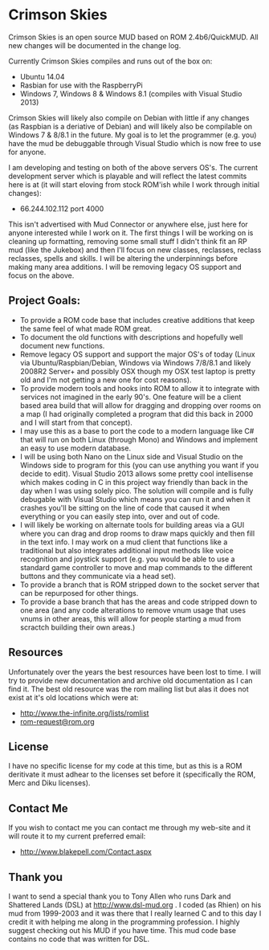 Crimson Skies
=============

Crimson Skies is an open source MUD based on ROM 2.4b6/QuickMUD.  All new changes will be documented in the change log. 

Currently Crimson Skies compiles and runs out of the box on:

  - Ubuntu 14.04
  - Rasbian for use with the RaspberryPi
  - Windows 7, Windows 8 & Windows 8.1 (compiles with Visual Studio 2013)

Crimson Skies will likely also compile on Debian with little if any changes (as Raspbian is a deriative of Debian) and will 
likely also be compilable on Windows 7 & 8/8.1 in the future.  My goal is to let the programmer (e.g. you) have the mud be 
debuggable through Visual Studio which is now free to use for anyone.  

I am developing and testing on both of the above servers OS's.  The current development server which is playable and 
will reflect the latest commits here is at (it will start eloving from stock ROM'ish while I work through initial changes):

  - 66.244.102.112 port 4000

This isn't advertised with Mud Connector or anywhere else, just here for anyone interested while I work on it.  The first things 
I will be working on is cleaning up formatting, removing some small stuff I didn't think fit an RP mud (like the Jukebox) and 
then I'll focus on new classes, reclasses, reclass reclasses, spells and skills.  I will be altering the underpinnings before 
making many area additions.  I will be removing legacy OS support and focus on the above.

## Project Goals:

  - To provide a ROM code base that includes creative additions that keep the same
    feel of what made ROM great.
  - To document the old functions with descriptions and hopefully well document new functions.
   - Remove legacy OS support and support the major OS's of today (Linux via Ubuntu/Raspbian/Debian, 
     Windows via Windows 7/8/8.1 and likely 2008R2 Server+ and possibly OSX though my OSX test laptop is
     pretty old and I'm not getting a new one for cost reasons).
  - To provide modern tools and hooks into ROM to allow it to integrate with services
    not imagined in the early 90's.  One feature will be a client based area build that
    will allow for dragging and dropping over rooms on a map (I had originally completed
    a program that did this back in 2000 and I will start from that concept).
  - I may use this as a base to port the code to a modern language like C# that will run on
    both Linux (through Mono) and Windows and implement an easy to use modern database. 
  - I will be using both Nano on the Linux side and Visual Studio on the Windows side to
    program for this (you can use anything you want if you decide to edit).  Visual Studio 2013 
    allows some pretty cool intellisense which makes coding in C in this project way friendly 
    than back in the day when I was using solely pico.  The solution will compile and is fully
    debugable with Visual Studio which means you can run it and when it crashes you'll be sitting
    on the line of code that caused it when everything or you can easily step into, over and out
    of code.  
  - I will likely be working on alternate tools for building areas via a GUI where you can
    drag and drop rooms to draw maps quickly and then fill in the text info.  I may work on
    a mud client that functions like a traditional but also integrates additional input methods
    like voice recognition and joystick support (e.g. you would be able to use a standard game
    controller to move and map commands to the different buttons and they communicate via a head
    set).
   - To provide a branch that is ROM stripped down to the socket server that can be repurposed for other things.
   - To provide a base branch that has the areas and code stripped down to one area (and any code alterations to 
     remove vnum usage that uses vnums in other areas, this will allow for people starting a mud from scractch 
     building their own areas.)

## Resources

Unfortunately over the years the best resources have been lost to time.  I will try to
provide new documentation and archive old documentation as I can find it.  The best 
old resource was the rom mailing list but alas it does not exist at it's old locations
which were at:

  - http://www.the-infinite.org/lists/romlist
  - rom-request@rom.org

## License 

I have no specific license for my code at this time, but as this is a ROM deritivate it must 
adhear to the licenses set before it (specifically the ROM, Merc and Diku licenses).  

## Contact Me

If you wish to contact me you can contact me through my web-site and it will route it to
my current preferred email:

 - http://www.blakepell.com/Contact.aspx

## Thank you

I want to send a special thank you to Tony Allen who runs Dark and Shattered Lands (DSL) at
http://www.dsl-mud.org .  I coded (as Rhien) on his mud from 1999-2003 and it was there
that I really learned C and to this day I credit it with helping me along in the programming
profession.  I highly suggest checking out his MUD if you have time.  This mud code base contains no code
that was written for DSL.